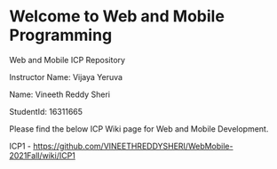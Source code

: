 # Welcome to Web and Mobile Programming

Web and Mobile ICP Repository

Instructor Name: Vijaya Yeruva

Name: Vineeth Reddy Sheri

StudentId: 16311665

Please find the below ICP Wiki page for Web and Mobile Development.

ICP1 - https://github.com/VINEETHREDDYSHERI/WebMobile-2021Fall/wiki/ICP1
